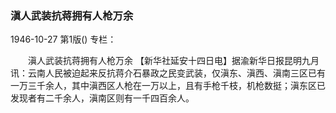 ### 滇人武装抗蒋拥有人枪万余

1946-10-27
第1版()
专栏：

　　滇人武装抗蒋拥有人枪万余
    【新华社延安十四日电】据渝新华日报昆明九月讯：云南人民被迫起来反抗蒋介石暴政之民变武装，仅滇东、滇西、滇南三区已有一万三千余人，其中滇西区人枪在一万以上，且有手枪千枝，机枪数挺；滇东区已发现者有二千余人，滇南区则有一千四百余人。
